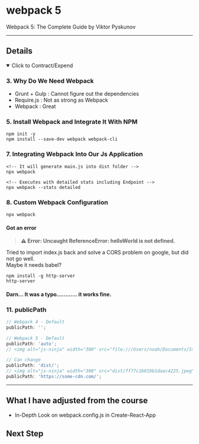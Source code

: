 # webpack 5

Webpack 5: The Complete Guide by Viktor Pyskunov

---

## Details

<details open>
  <summary>Click to Contract/Expend</summary>

### 3. Why Do We Need Webpack

- Grunt + Gulp : Cannot figure out the dependencies
- Require.js : Not as strong as Webpack
- Webpack : Great

### 5. Install Webpack and Integrate It With NPM

```
npm init -y
npm install --save-dev webpack webpack-cli
```

### 7. Integrating Webpack Into Our Js Application

```
<!-- It will generate main.js into dist folder -->
npx webpack
```

```
<!-- Executes with detailed stats including Endpoint -->
npx webpack --stats detailed
```

### 8. Custom Webpack Configuration

```
npx webpack
```

#### Got an error

> **⚠ Error: Uncaught ReferenceError: helloWorld is not defined.**

Tried to import index.js back and solve a CORS problem on google, but did not go well. \
Maybe it needs babel?

```
npm install -g http-server
http-server
```

#### Darn... It was a typo............ it works fine.

### 11. publicPath

```js
// Webpack 4 - Default
publicPath: '';

// Webpack 5 - Default
publicPath: 'auto';
// <img alt="js-ninja" width="300" src="file:///Users/noah/Documents/Study/Study_devops/udemy/webpack5/webpack5-git/tutorial/dist/ff77c1b019b1daac4225.jpeg">

// Can change
publicPath: 'dist/';
// <img alt="js-ninja" width="300" src="dist/ff77c1b019b1daac4225.jpeg">
publicPath: 'https://some-cdn.com/';
```

</details>

---

## What I have adjusted from the course

- In-Depth Look on webpack.config.js in Create-React-App

## Next Step

```

```
